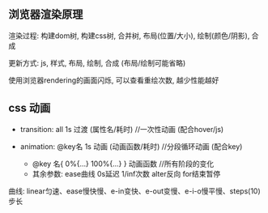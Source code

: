 ## 浏览器渲染原理

渲染过程: 构建dom树, 构建css树, 合并树, 布局(位置/大小), 绘制(颜色/阴影), 合成

更新方式: js, 样式, 布局, 绘制, 合成  (布局/绘制可能省略)

使用浏览器rendering的画面闪烁, 可以查看重绘次数, 越少性能越好



## css 动画

* transition: all 1s       过渡 (属性名/耗时)      //一次性动画 (配合hover/js)

* animation: @key名 1s   动画 (动画函数/耗时)     //分段循环动画 (配合key)
  * @key 名{ 0%{...} 100%{...} }        动画函数         //所有阶段的变化
  * 其余参数:  ease曲线  0s延迟  1/inf次数  alter反向  for结束暂停

曲线:  linear匀速、ease慢快慢、e-in变快、e-out变慢、e-i-o慢平慢、steps(10)步长




